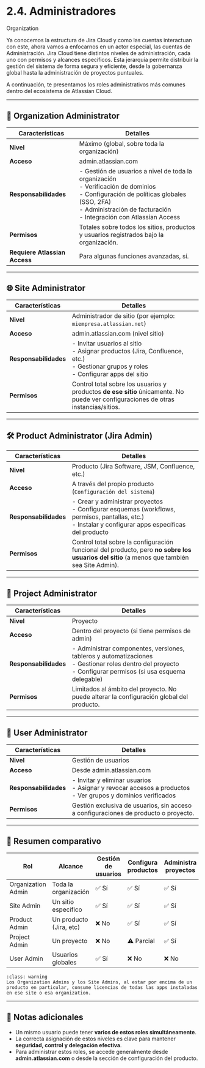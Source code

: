 # 2.4. Administradores

<span class="badge badge-organization">Organization</span>

Ya conocemos la estructura de Jira Cloud y como las cuentas interactuan con este, ahora vamos a enfocarnos en un actor especial, las cuentas de Administración. Jira Cloud tiene distintos niveles de administración, cada uno con permisos y alcances específicos. Esta jerarquía permite distribuir la gestión del sistema de forma segura y eficiente, desde la gobernanza global hasta la administración de proyectos puntuales.

A continuación, te presentamos los roles administrativos más comunes dentro del ecosistema de Atlassian Cloud.

---

## 🏢 Organization Administrator

| Características | Detalles |
|------------------|----------|
| **Nivel**        | Máximo (global, sobre toda la organización) |
| **Acceso**       | admin.atlassian.com |
| **Responsabilidades** | - Gestión de usuarios a nivel de toda la organización<br>- Verificación de dominios<br>- Configuración de políticas globales (SSO, 2FA)<br>- Administración de facturación<br>- Integración con Atlassian Access |
| **Permisos**     | Totales sobre todos los sitios, productos y usuarios registrados bajo la organización. |
| **Requiere Atlassian Access** | Para algunas funciones avanzadas, sí. |

---

## 🌐 Site Administrator

| Características | Detalles |
|------------------|----------|
| **Nivel**        | Administrador de sitio (por ejemplo: `miempresa.atlassian.net`) |
| **Acceso**       | admin.atlassian.com (nivel sitio) |
| **Responsabilidades** | - Invitar usuarios al sitio<br>- Asignar productos (Jira, Confluence, etc.)<br>- Gestionar grupos y roles<br>- Configurar apps del sitio |
| **Permisos**     | Control total sobre los usuarios y productos **de ese sitio** únicamente. No puede ver configuraciones de otras instancias/sitios. |

---

## 🛠️ Product Administrator (Jira Admin)

| Características | Detalles |
|------------------|----------|
| **Nivel**        | Producto (Jira Software, JSM, Confluence, etc.) |
| **Acceso**       | A través del propio producto (`Configuración del sistema`) |
| **Responsabilidades** | - Crear y administrar proyectos<br>- Configurar esquemas (workflows, permisos, pantallas, etc.)<br>- Instalar y configurar apps específicas del producto |
| **Permisos**     | Control total sobre la configuración funcional del producto, pero **no sobre los usuarios del sitio** (a menos que también sea Site Admin). |

---

## 📁 Project Administrator

| Características | Detalles |
|------------------|----------|
| **Nivel**        | Proyecto |
| **Acceso**       | Dentro del proyecto (si tiene permisos de admin) |
| **Responsabilidades** | - Administrar componentes, versiones, tableros y automatizaciones<br>- Gestionar roles dentro del proyecto<br>- Configurar permisos (si usa esquema delegable) |
| **Permisos**     | Limitados al ámbito del proyecto. No puede alterar la configuración global del producto. |

---

## 👤 User Administrator

| Características | Detalles |
|------------------|----------|
| **Nivel**        | Gestión de usuarios |
| **Acceso**       | Desde admin.atlassian.com |
| **Responsabilidades** | - Invitar y eliminar usuarios<br>- Asignar y revocar accesos a productos<br>- Ver grupos y dominios verificados |
| **Permisos**     | Gestión exclusiva de usuarios, sin acceso a configuraciones de producto o proyecto. |

---

## 🧠 Resumen comparativo

| Rol                    | Alcance                | Gestión de usuarios | Configura productos | Administra proyectos |
|------------------------|------------------------|----------------------|---------------------|----------------------|
| Organization Admin     | Toda la organización   | ✅ Sí                | ✅ Sí               | ✅ Sí                |
| Site Admin             | Un sitio específico    | ✅ Sí                | ✅ Sí               | ✅ Sí                |
| Product Admin          | Un producto (Jira, etc)| ❌ No                | ✅ Sí               | ✅ Sí                |
| Project Admin          | Un proyecto            | ❌ No                | ⚠️ Parcial          | ✅ Sí                |
| User Admin             | Usuarios globales      | ✅ Sí                | ❌ No               | ❌ No                |

```{admonition} Importante
:class: warning
Los Organization Admins y los Site Admins, al estar por encima de un producto en particular, consume licencias de todas las apps instaladas en ese site o esa organization. 
```

---

## 📝 Notas adicionales

- Un mismo usuario puede tener **varios de estos roles simultáneamente**.
- La correcta asignación de estos niveles es clave para mantener **seguridad, control y delegación efectiva**.
- Para administrar estos roles, se accede generalmente desde **admin.atlassian.com** o desde la sección de configuración del producto.